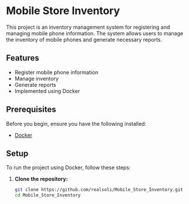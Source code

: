 # Mobile Store Inventory

This project is an inventory management system for registering and managing mobile phone information. The system allows users to manage the inventory of mobile phones and generate necessary reports.

## Features

- Register mobile phone information
- Manage inventory
- Generate reports
- Implemented using Docker

## Prerequisites

Before you begin, ensure you have the following installed:

- [Docker](https://www.docker.com/get-started)

## Setup

To run the project using Docker, follow these steps:

1. **Clone the repository:**

   ```bash
   git clone https://github.com/realsoli/Mobile_Store_Inventory.git
   cd Mobile_Store_Inventory
